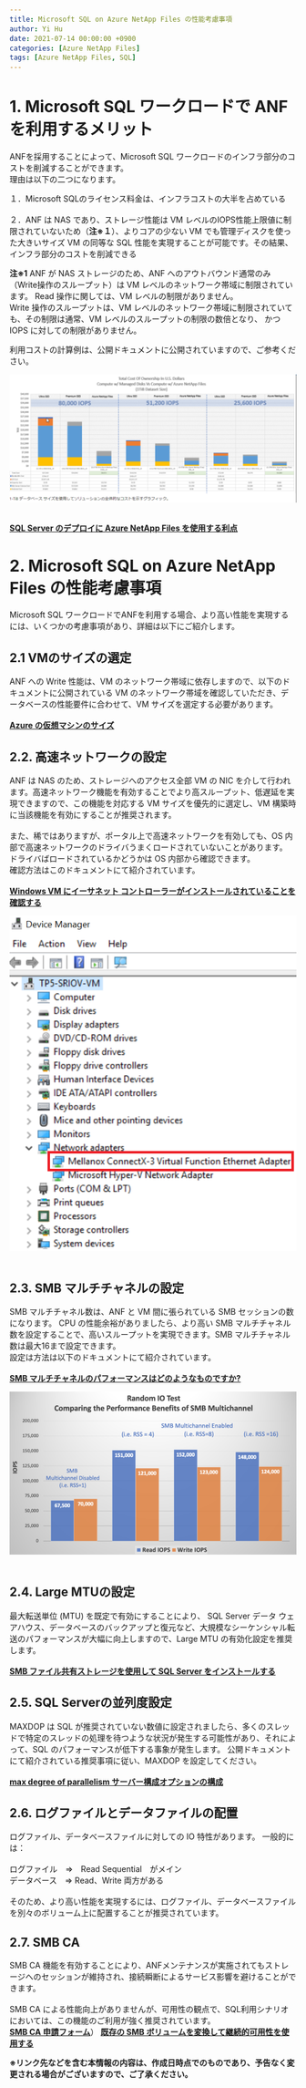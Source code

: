 ```yaml
---
title: Microsoft SQL on Azure NetApp Files の性能考慮事項
author: Yi Hu
date: 2021-07-14 00:00:00 +0900
categories: [Azure NetApp Files]
tags: [Azure NetApp Files, SQL]
---
```

# 1. Microsoft SQL ワークロードで ANF を利用するメリット
ANFを採用することによって、Microsoft SQL ワークロードのインフラ部分のコストを削減することができます。  
理由は以下の二つになります。

１．Microsoft SQLのライセンス料金は、インフラコストの大半を占めている  
<br />
２．ANF は NAS であり、ストレージ性能は VM レベルのIOPS性能上限値に制限されていないため（**注※１**）、よりコアの少ない VM でも管理ディスクを使った大きいサイズ VM の同等な SQL 性能を実現することが可能です。その結果、インフラ部分のコストを削減できる 

**注※1**
ANF が NAS ストレージのため、ANF へのアウトバウンド通常のみ（Write操作のスループット）は VM レベルのネットワーク帯域に制限されています。
Read 操作に関しては、VM レベルの制限がありません。  
Write 操作のスループットは、VM レベルのネットワーク帯域に制限されていても、その制限は通常、VM レベルのスループットの制限の数倍となり、
かつ IOPS に対しての制限がありません。

利用コストの計算例は、公開ドキュメントに公開されていますので、ご参考ください。  

<div style="text-align: left"><img src="/assets/blog/2021-07-15-ANF_SQL_BestPractice/1.png" ></div>
<br>

[**SQL Server のデプロイに Azure NetApp Files を使用する利点**](https://docs.microsoft.com/ja-jp/azure/azure-netapp-files/solutions-benefits-azure-netapp-files-sql-server)


# 2. Microsoft SQL on Azure NetApp Files の性能考慮事項
Microsoft SQL ワークロードでANFを利用する場合、より高い性能を実現するには、いくつかの考慮事項があり、詳細は以下にご紹介します。
## 2.1 VMのサイズの選定  
ANF への Write 性能は、VM のネットワーク帯域に依存しますので、以下のドキュメントに公開されている VM のネットワーク帯域を確認していただき、データベースの性能要件に合わせて、VM サイズを選定する必要があります。  
<br />
[**Azure の仮想マシンのサイズ**](https://docs.microsoft.com/ja-jp/azure/virtual-machines/sizes)

## 2.2. 高速ネットワークの設定  
ANF は NAS のため、ストレージへのアクセス全部 VM の NIC を介して行われます。高速ネットワーク機能を有効することでより高スループット、低遅延を実現できますので、この機能を対応する VM サイズを優先的に選定し、VM 構築時に当該機能を有効にすることが推奨されます。  
<br />
また、稀ではありますが、ポータル上で高速ネットワークを有効しても、OS 内部で高速ネットワークのドライバうまくロードされていないことがあります。  
ドライバばロードされているかどうかは OS 内部から確認できます。 
<br />
確認方法はこのドキュメントにて紹介されています。  
<br>
[**Windows VM にイーサネット コントローラーがインストールされていることを確認する**](https://docs.microsoft.com/ja-jp/azure/virtual-network/create-vm-accelerated-networking-powershell#confirm-the-ethernet-controller-is-installed-in-the-windows-vm)
<div style="text-align: left"><img src="/assets/blog/2021-07-15-ANF_SQL_BestPractice/2.png" ></div>
<br>

## 2.3. SMB マルチチャネルの設定  
SMB マルチチャネル数は、ANF と VM 間に張られている SMB セッションの数になります。
CPU の性能余裕がありましたら、より高い SMB マルチチャネル数を設定することで、高いスループットを実現できます。SMB マルチチャネル数は最大16まで設定できます。  
設定は方法は以下のドキュメントにて紹介されています。  
<br />
[**SMB マルチチャネルのパフォーマンスはどのようなものですか?**](https://docs.microsoft.com/ja-jp/azure/azure-netapp-files/azure-netapp-files-smb-performance#whats-the-performance-like-for-smb-multichannel)
<div style="text-align: left"><img src="/assets/blog/2021-07-15-ANF_SQL_BestPractice/3.png" ></div>
<br>

## 2.4. Large MTUの設定
最大転送単位 (MTU) を既定で有効にすることにより、 SQL Server データ ウェアハウス、データベースのバックアップと復元など、大規模なシーケンシャル転送のパフォーマンスが大幅に向上しますので、Large MTU の有効化設定を推奨します。  
<br>
[**SMB ファイル共有ストレージを使用して SQL Server をインストールする**](https://docs.microsoft.com/ja-jp/sql/database-engine/install-windows/install-sql-server-with-smb-fileshare-as-a-storage-option?view=sql-server-ver15)

## 2.5. SQL Serverの並列度設定
MAXDOP は SQL が推奨されていない数値に設定されましたら、多くのスレッドで特定のスレッドの処理を待つような状況が発生する可能性があり、それによって、SQL のパフォーマンスが低下する事象が発生します。
公開ドキュメントにて紹介されている推奨事項に従い、MAXDOP を設定してください。  
<br>
[**max degree of parallelism サーバー構成オプションの構成**](https://docs.microsoft.com/ja-jp/sql/database-engine/configure-windows/configure-the-max-degree-of-parallelism-server-configuration-option?view=sql-server-ver15#recommendations)

## 2.6. ログファイルとデータファイルの配置
ログファイル、データベースファイルに対しての IO 特性があります。
一般的には：  
<br />
    ログファイル　⇒　Read Sequential　がメイン  
    データベース　⇒  Read、Write 両方がある  
<br />
そのため、より高い性能を実現するには、ログファイル、データベースファイルを別々のボリューム上に配置することが推奨されています。

## 2.7. SMB CA  
SMB CA 機能を有効することにより、ANFメンテナンスが実施されてもストレージへのセッションが維持され、接続瞬断によるサービス影響を避けることができます。  
<br />
SMB CA による性能向上がありませんが、可用性の観点で、SQL利用シナリオにおいては、この機能のご利用が強く推奨されています。  
[**SMB CA 申請フォーム**](https://forms.office.com/Pages/ResponsePage.aspx?id=v4j5cvGGr0GRqy180BHbR2Qj2eZL0mZPv1iKUrDGvc9UQUFTUjExUDA5VU5KMUY1RllSVjNEOUVTWCQlQCN0PWcu)） 
[**既存の SMB ボリュームを変換して継続的可用性を使用する**](https://docs.microsoft.com/ja-jp/azure/azure-netapp-files/convert-smb-continuous-availability?WT.mc_id=Portal-Microsoft_Azure_Health)


**※リンク先などを含む本情報の内容は、作成日時点でのものであり、予告なく変更される場合がございますので、ご了承ください。**

[^ga-filters]: [Google Analytics Core Reporting API: Filters](https://developers.google.com/analytics/devguides/reporting/core/v3/reference#filters)